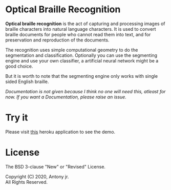 # Optical Braille Recognition

**Optical braille recognition** is the act of capturing and processing images of braille characters into natural language characters. It is used to convert braille documents for people who cannot read them into text, and for preservation and reproduction of the documents. 

The recognition uses simple computational geometry to do the segmentation and classification.
Optionally you can use the segmenting engine and use your own classifier, a artificial neural network might be a good choice.

But it is worth to note that the segmenting engine only works with single sided English braille.

*Documentation is not given because I think no one will need this, atleast for now.
If you want a Documentation, please raise an issue.*

# Try it

Please visit [this](https://opticalbraillerecognition-demo.herokuapp.com) heroku application to see the demo.

# License

The BSD 3-clause "New" or "Revised" License.

Copyright (C) 2020, Antony jr.   
All Rights Reserved.
